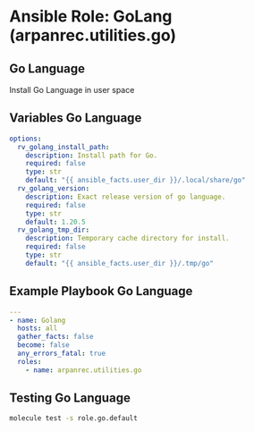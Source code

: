 # Ansible Role: GoLang (arpanrec.utilities.go)

## Go Language

Install Go Language in user space

## Variables Go Language

```yaml
options:
  rv_golang_install_path:
    description: Install path for Go.
    required: false
    type: str
    default: "{{ ansible_facts.user_dir }}/.local/share/go"
  rv_golang_version:
    description: Exact release version of go language.
    required: false
    type: str
    default: 1.20.5
  rv_golang_tmp_dir:
    description: Temporary cache directory for install.
    required: false
    type: str
    default: "{{ ansible_facts.user_dir }}/.tmp/go"
```

## Example Playbook Go Language

```yaml
---
- name: Golang
  hosts: all
  gather_facts: false
  become: false
  any_errors_fatal: true
  roles:
    - name: arpanrec.utilities.go
```

## Testing Go Language

```bash
molecule test -s role.go.default
```
